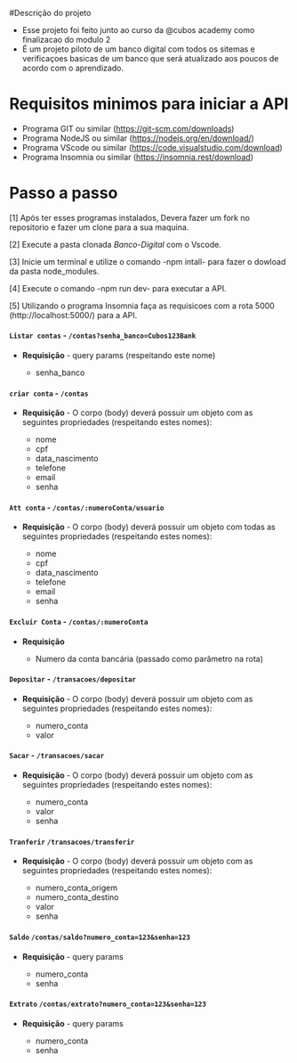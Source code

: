 #Descrição do projeto

- Esse projeto foi feito junto ao curso da @cubos academy como finalizacao do modulo 2
- É um projeto piloto de um banco digital com todos os sitemas e verificaçoes basicas de um banco
  que será atualizado aos poucos de acordo com o aprendizado.

# Requisitos minimos para iniciar a  API

- Programa GIT ou similar (https://git-scm.com/downloads)
- Programa NodeJS ou similar (https://nodejs.org/en/download/)
- Programa VScode ou similar (https://code.visualstudio.com/download)
- Programa Insomnia ou similar (https://insomnia.rest/download)

# Passo a passo

[1] Após ter esses programas instalados, Devera fazer um fork no repositorio e fazer um clone para a sua maquina.

[2] Execute a pasta clonada *Banco-Digital* com o Vscode.

[3] Inicie um terminal e utilize o comando -npm intall- para fazer o dowload da pasta node_modules.

[4] Execute o comando -npm run dev- para executar a API.

[5] Utilizando o programa Insomnia faça as requisicoes com a rota 5000 (http://localhost:5000/) para a API.

#### `Listar contas` - `/contas?senha_banco=Cubos123Bank`

-   **Requisição** - query params (respeitando este nome)

    -   senha_banco
      
#### `criar conta` - `/contas`

-   **Requisição** - O corpo (body) deverá possuir um objeto com as seguintes propriedades (respeitando estes nomes):

    -   nome
    -   cpf
    -   data_nascimento
    -   telefone
    -   email
    -   senha

 #### `Att conta` - `/contas/:numeroConta/usuario`

- **Requisição** - O corpo (body) deverá possuir um objeto com todas as seguintes propriedades (respeitando estes nomes):

    -   nome
    -   cpf
    -   data_nascimento
    -   telefone
    -   email
    -   senha

#### `Excluir Conta` - `/contas/:numeroConta`

-   **Requisição**

    -   Numero da conta bancária (passado como parâmetro na rota)

#### `Depositar` - `/transacoes/depositar` 

-   **Requisição** - O corpo (body) deverá possuir um objeto com as seguintes propriedades (respeitando estes nomes):

    -   numero_conta
    -   valor
 
#### `Sacar` - `/transacoes/sacar`

-   **Requisição** - O corpo (body) deverá possuir um objeto com as seguintes propriedades (respeitando estes nomes):

    -   numero_conta
    -   valor
    -   senha

#### `Tranferir` `/transacoes/transferir` 

-   **Requisição** - O corpo (body) deverá possuir um objeto com as seguintes propriedades (respeitando estes nomes):

    -   numero_conta_origem
    -   numero_conta_destino
    -   valor
    -   senha
 
#### `Saldo` `/contas/saldo?numero_conta=123&senha=123`

-   **Requisição** - query params

    -   numero_conta
    -   senha
 
#### `Extrato` `/contas/extrato?numero_conta=123&senha=123`

-   **Requisição** - query params

    -   numero_conta
    -   senha
